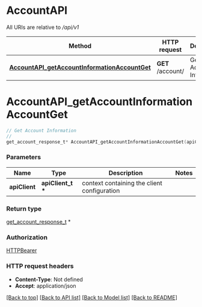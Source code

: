 # AccountAPI

All URIs are relative to */api/v1*

Method | HTTP request | Description
------------- | ------------- | -------------
[**AccountAPI_getAccountInformationAccountGet**](AccountAPI.md#AccountAPI_getAccountInformationAccountGet) | **GET** /account/ | Get Account Information


# **AccountAPI_getAccountInformationAccountGet**
```c
// Get Account Information
//
get_account_response_t* AccountAPI_getAccountInformationAccountGet(apiClient_t *apiClient);
```

### Parameters
Name | Type | Description  | Notes
------------- | ------------- | ------------- | -------------
**apiClient** | **apiClient_t \*** | context containing the client configuration |

### Return type

[get_account_response_t](get_account_response.md) *


### Authorization

[HTTPBearer](../README.md#HTTPBearer)

### HTTP request headers

 - **Content-Type**: Not defined
 - **Accept**: application/json

[[Back to top]](#) [[Back to API list]](../README.md#documentation-for-api-endpoints) [[Back to Model list]](../README.md#documentation-for-models) [[Back to README]](../README.md)

